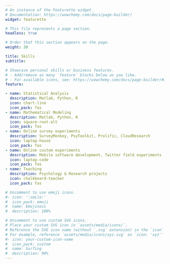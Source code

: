 ```yaml
---
# An instance of the Featurette widget.
# Documentation: https://wowchemy.com/docs/page-builder/
widget: featurette

# This file represents a page section.
headless: true

# Order that this section appears on the page.
weight: 30

title: Skills
subtitle:

# Showcase personal skills or business features.
# - Add/remove as many `feature` blocks below as you like.
# - For available icons, see: https://wowchemy.com/docs/page-builder/#icons
feature:

- name: Statistical Analysis
  description: Matlab, Python, R
  icon: chart-line
  icon_pack: fas
- name: Mathematical Modeling
  description: Matlab, Python, R
  icon: square-root-alt
  icon_pack: fas
- name: Online survey experiments
  description: SurveyMonkey, PsyToolkit, Prolific, CloudResearch
  icon: laptop-house
  icon_pack: fas
- name: Online custom experiments
  description: Mobile software development, Twitter field experiments
  icon: laptop-code
  icon_pack: fas
- name: Teaching
  description: Psychology & Research projects
  icon: chalkboard-teacher
  icon_pack: fas

# Uncomment to use emoji icons.
#- icon: ':smile:'
#  icon_pack: emoji
#  name: Emojiness
#  description: 100% 

# Uncomment to use custom SVG icons.
# Place your custom SVG icon in `assets/media/icons/`.
# Reference the SVG icon name (without `.svg` extension) in the `icon` field.
# For example, reference `assets/media/icons/xyz.svg` as `icon: 'xyz'`
#- icon: your-custom-icon-name
#  icon_pack: custom
#  name: Surfing
#  description: 90%
---
```

